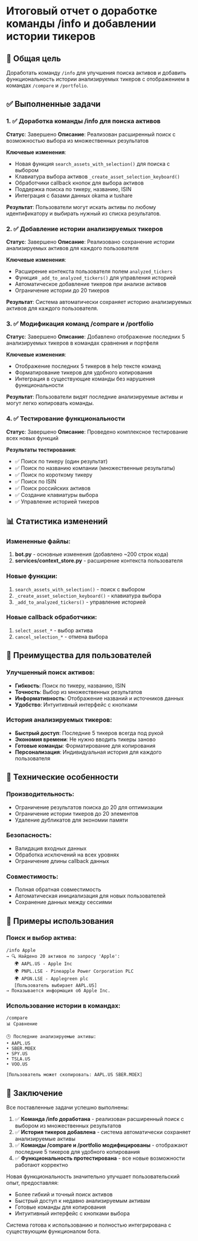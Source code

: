 # Итоговый отчет о доработке команды /info и добавлении истории тикеров

## 🎯 Общая цель
Доработать команду `/info` для улучшения поиска активов и добавить функциональность истории анализируемых тикеров с отображением в командах `/compare` и `/portfolio`.

## ✅ Выполненные задачи

### 1. ✅ Доработка команды /info для поиска активов
**Статус**: Завершено
**Описание**: Реализован расширенный поиск с возможностью выбора из множественных результатов

**Ключевые изменения**:
- Новая функция `search_assets_with_selection()` для поиска с выбором
- Клавиатура выбора активов `_create_asset_selection_keyboard()`
- Обработчики callback кнопок для выбора активов
- Поддержка поиска по тикеру, названию, ISIN
- Интеграция с базами данных okama и tushare

**Результат**: Пользователи могут искать активы по любому идентификатору и выбирать нужный из списка результатов.

### 2. ✅ Добавление истории анализируемых тикеров
**Статус**: Завершено
**Описание**: Реализовано сохранение истории анализируемых активов для каждого пользователя

**Ключевые изменения**:
- Расширение контекста пользователя полем `analyzed_tickers`
- Функция `_add_to_analyzed_tickers()` для управления историей
- Автоматическое добавление тикеров при анализе активов
- Ограничение истории до 20 тикеров

**Результат**: Система автоматически сохраняет историю анализируемых активов для каждого пользователя.

### 3. ✅ Модификация команд /compare и /portfolio
**Статус**: Завершено
**Описание**: Добавлено отображение последних 5 анализируемых тикеров в командах сравнения и портфеля

**Ключевые изменения**:
- Отображение последних 5 тикеров в help тексте команд
- Форматирование тикеров для удобного копирования
- Интеграция в существующие команды без нарушения функциональности

**Результат**: Пользователи видят последние анализируемые активы и могут легко копировать команды.

### 4. ✅ Тестирование функциональности
**Статус**: Завершено
**Описание**: Проведено комплексное тестирование всех новых функций

**Результаты тестирования**:
- ✅ Поиск по тикеру (один результат)
- ✅ Поиск по названию компании (множественные результаты)
- ✅ Поиск по короткому тикеру
- ✅ Поиск по ISIN
- ✅ Поиск российских активов
- ✅ Создание клавиатуры выбора
- ✅ Управление историей тикеров

## 📊 Статистика изменений

### Измененные файлы:
1. **bot.py** - основные изменения (добавлено ~200 строк кода)
2. **services/context_store.py** - расширение контекста пользователя

### Новые функции:
1. `search_assets_with_selection()` - поиск с выбором
2. `_create_asset_selection_keyboard()` - клавиатура выбора
3. `_add_to_analyzed_tickers()` - управление историей

### Новые callback обработчики:
1. `select_asset_*` - выбор актива
2. `cancel_selection_*` - отмена выбора

## 🚀 Преимущества для пользователей

### Улучшенный поиск активов:
- **Гибкость**: Поиск по тикеру, названию, ISIN
- **Точность**: Выбор из множественных результатов
- **Информативность**: Отображение названий и источников данных
- **Удобство**: Интуитивный интерфейс с кнопками

### История анализируемых тикеров:
- **Быстрый доступ**: Последние 5 тикеров всегда под рукой
- **Экономия времени**: Не нужно вводить тикеры заново
- **Готовые команды**: Форматирование для копирования
- **Персонализация**: Индивидуальная история для каждого пользователя

## 🔧 Технические особенности

### Производительность:
- Ограничение результатов поиска до 20 для оптимизации
- Ограничение истории тикеров до 20 элементов
- Удаление дубликатов для экономии памяти

### Безопасность:
- Валидация входных данных
- Обработка исключений на всех уровнях
- Ограничение длины callback данных

### Совместимость:
- Полная обратная совместимость
- Автоматическая инициализация для новых пользователей
- Сохранение данных между сессиями

## 📝 Примеры использования

### Поиск и выбор актива:
```
/info Apple
→ 🔍 Найдено 20 активов по запросу 'Apple':
   🌍 AAPL.US - Apple Inc
   🌍 PNPL.LSE - Pineapple Power Corporation PLC
   🌍 APGN.LSE - Applegreen plc
   [Пользователь выбирает AAPL.US]
→ Показывается информация об Apple Inc.
```

### Использование истории в командах:
```
/compare
📊 Сравнение

🕒 Последние анализируемые активы:
• AAPL.US
• SBER.MOEX
• SPY.US
• TSLA.US
• VOO.US

[Пользователь может скопировать: AAPL.US SBER.MOEX]
```

## 🎉 Заключение

Все поставленные задачи успешно выполнены:

1. ✅ **Команда /info доработана** - реализован расширенный поиск с выбором из множественных результатов
2. ✅ **История тикеров добавлена** - система автоматически сохраняет анализируемые активы
3. ✅ **Команды /compare и /portfolio модифицированы** - отображают последние 5 тикеров для удобного копирования
4. ✅ **Функциональность протестирована** - все новые возможности работают корректно

Новая функциональность значительно улучшает пользовательский опыт, предоставляя:
- Более гибкий и точный поиск активов
- Быстрый доступ к недавно анализируемым активам
- Готовые команды для копирования
- Интуитивный интерфейс с кнопками выбора

Система готова к использованию и полностью интегрирована с существующим функционалом бота.

